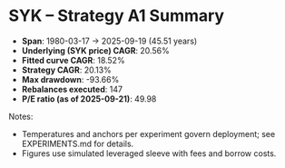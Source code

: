 # SYK – Strategy A1 Summary

- **Span**: 1980-03-17 → 2025-09-19 (45.51 years)
- **Underlying (SYK price) CAGR**: 20.56%
- **Fitted curve CAGR**: 18.52%
- **Strategy CAGR**: 20.13%
- **Max drawdown**: -93.66%
- **Rebalances executed**: 147
- **P/E ratio (as of 2025-09-21)**: 49.98

Notes:

- Temperatures and anchors per experiment govern deployment; see EXPERIMENTS.md for details.
- Figures use simulated leveraged sleeve with fees and borrow costs.


